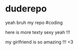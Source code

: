 # duderepo

yeah bruh my repo #coding

here is more texty sexy yeah !!! 

my girlfriend is so amazing !!! <3
